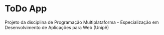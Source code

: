 # ToDo App

Projeto da disciplina de Programação Multiplataforma - Especialização em Desenvolvimento de Aplicações para Web (Unipê)

